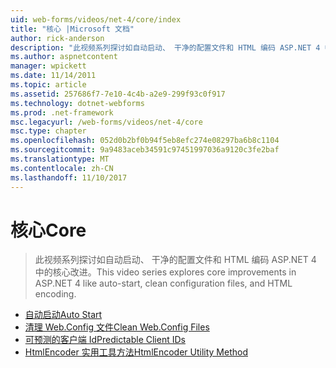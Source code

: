 ```yaml
---
uid: web-forms/videos/net-4/core/index
title: "核心 |Microsoft 文档"
author: rick-anderson
description: "此视频系列探讨如自动启动、 干净的配置文件和 HTML 编码 ASP.NET 4 中的核心改进。"
ms.author: aspnetcontent
manager: wpickett
ms.date: 11/14/2011
ms.topic: article
ms.assetid: 257686f7-7e10-4c4b-a2e9-299f93c0f917
ms.technology: dotnet-webforms
ms.prod: .net-framework
msc.legacyurl: /web-forms/videos/net-4/core
msc.type: chapter
ms.openlocfilehash: 052d0b2bf0b94f5eb8efc274e08297ba6b8c1104
ms.sourcegitcommit: 9a9483aceb34591c97451997036a9120c3fe2baf
ms.translationtype: MT
ms.contentlocale: zh-CN
ms.lasthandoff: 11/10/2017
---
```

<a name="core"></a><span data-ttu-id="fa663-103">核心</span><span class="sxs-lookup"><span data-stu-id="fa663-103">Core</span></span>
====================
> <span data-ttu-id="fa663-104">此视频系列探讨如自动启动、 干净的配置文件和 HTML 编码 ASP.NET 4 中的核心改进。</span><span class="sxs-lookup"><span data-stu-id="fa663-104">This video series explores core improvements in ASP.NET 4 like auto-start, clean configuration files, and HTML encoding.</span></span>


- [<span data-ttu-id="fa663-105">自动启动</span><span class="sxs-lookup"><span data-stu-id="fa663-105">Auto Start</span></span>](aspnet-4-quick-hit-auto-start.md)
- [<span data-ttu-id="fa663-106">清理 Web.Config 文件</span><span class="sxs-lookup"><span data-stu-id="fa663-106">Clean Web.Config Files</span></span>](aspnet-4-quick-hit-clean-webconfig-files.md)
- [<span data-ttu-id="fa663-107">可预测的客户端 Id</span><span class="sxs-lookup"><span data-stu-id="fa663-107">Predictable Client IDs</span></span>](aspnet-4-quick-hit-predictable-client-ids.md)
- [<span data-ttu-id="fa663-108">HtmlEncoder 实用工具方法</span><span class="sxs-lookup"><span data-stu-id="fa663-108">HtmlEncoder Utility Method</span></span>](aspnet-4-quick-hit-the-htmlencoder-utility-method.md)
